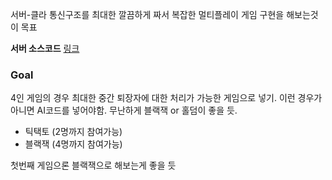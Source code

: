 서버-클라 통신구조를 최대한 깔끔하게 짜서 복잡한 멀티플레이 게임 구현을 해보는것이 목표 
 
**서버 소스코드** [링크](./boardgame/Assets/Server.multiplay)


### Goal
  4인 게임의 경우 최대한 중간 퇴장자에 대한 처리가 가능한 게임으로 넣기. 
  이런 경우가 아니면 AI코드를 넣어야함. 무난하게 블랙잭 or 홀덤이 좋을 듯. 

 - 틱택토       (2명까지 참여가능) 
 - 블랙잭       (4명까지 참여가능)


 첫번째 게임으론 블랙잭으로 해보는게 좋을 듯
